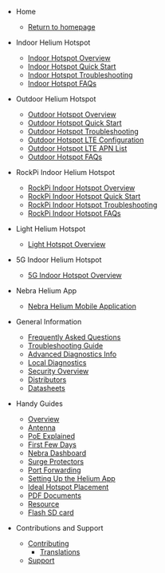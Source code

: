 <!-- docs/_sidebar.md -->

- Home

  - [Return to homepage](/)

- Indoor Helium Hotspot

  - [Indoor Hotspot Overview](indoor-hotspot/overview.md)
  - [Indoor Hotspot Quick Start](indoor-hotspot/quick-start.md)
  - [Indoor Hotspot Troubleshooting](indoor-hotspot/troubleshooting.md)
  - [Indoor Hotspot FAQs](indoor-hotspot/indoor-faq.md)

- Outdoor Helium Hotspot

  - [Outdoor Hotspot Overview](outdoor-hotspot/overview.md)
  - [Outdoor Hotspot Quick Start](outdoor-hotspot/quick-start.md)
  - [Outdoor Hotspot Troubleshooting](outdoor-hotspot/troubleshooting.md)
  - [Outdoor Hotspot LTE Configuration](outdoor-hotspot/lte-config.md)
  - [Outdoor Hotspot LTE APN List](outdoor-hotspot/lte-apns.md)
  - [Outdoor Hotspot FAQs](outdoor-hotspot/outdoor-faq.md)

- RockPi Indoor Helium Hotspot

  - [RockPi Indoor Hotspot Overview](indoor-rockpi-hotspot/overview.md)
  - [RockPi Indoor Hotspot Quick Start](indoor-rockpi-hotspot/quick-start.md)
  - [RockPi Indoor Hotspot Troubleshooting](indoor-rockpi-hotspot/troubleshooting.md)
  - [RockPi Indoor Hotspot FAQs](indoor-rockpi-hotspot/indoor-faq.md)

- Light Helium Hotspot

  - [Light Hotspot Overview](light-hotspot/overview.md)

- 5G Indoor Helium Hotspot

  - [5G Indoor Hotspot Overview](5g-indoor-hotspot/overview.md)

- Nebra Helium App
  - [Nebra Helium Mobile Application](mobile-app.md)

- General Information

  - [Frequently Asked Questions](FAQs.md)
  - [Troubleshooting Guide](handy-guides/troubleshooting.md)
  - [Advanced Diagnostics Info](handy-guides/advanced-diagnostics.md)
  - [Local Diagnostics](handy-guides/local-diagnostics.md)
  - [Security Overview](security.md)
  - [Distributors](distributors.md)
  - [Datasheets](datasheets.md)

- Handy Guides

  - [Overview](handy-guides/overview.md)
  - [Antenna](handy-guides/antenna/overview.md)
  - [PoE Explained](handy-guides/poe-explained.md)
  - [First Few Days](handy-guides/first-days.md)
  - [Nebra Dashboard](handy-guides/dashboard.md)
  - [Surge Protectors](handy-guides/surge-protectors.md)
  - [Port Forwarding](handy-guides/port-forwarding/overview.md)
  - [Setting Up the Helium App](handy-guides/setting-up-hnt-app.md)
  - [Ideal Hotspot Placement](handy-guides/hotspot-ideal-location.md)
  - [PDF Documents](pdfs/overview.md)
  - [Resource](handy-guides/resources.md)
  - [Flash SD card](handy-guides/flash-sd.md)

- Contributions and Support

  - [Contributing](contributing/overview.md)
    - [Translations](contributing/translations.md)
  - [Support](support.md)
